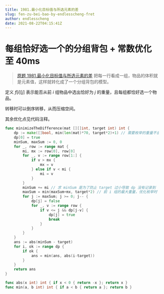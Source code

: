 ```yaml
---
title: 1981.最小化目标值与所选元素的差
slug: fen-zu-bei-bao-by-endlesscheng-fret
author: endlesscheng
date: 2021-08-22T04:15:41Z
---
```

# 每组恰好选一个的分组背包 + 常数优化至 40ms
 
> [原题 1981.最小化目标值与所选元素的差](https://leetcode.cn/problems/minimize-the-difference-between-target-and-chosen-elements)
把每一行看成一组，物品的体积就是元素值，这样就转化成了一个分组背包的模型。

定义 $f[i][j]$ 表示能否从前 $i$ 组物品中选出恰好为 $j$ 的重量，且每组都恰好选一个物品。

转移时可以倒序转移，从而压缩空间。

其余优化点见代码注释。

```go
func minimizeTheDifference(mat [][]int, target int) int {
	dp := make([]bool, min(len(mat)*70, target*2)+1) // 需要枚举的重量不会超过 target*2
	dp[0] = true
	minSum, maxSum := 0, 0
	for _, row := range mat {
		mi, mx := row[0], row[0]
		for _, v := range row[1:] {
			if v > mx {
				mx = v
			} else if v < mi {
				mi = v
			}
		}
		minSum += mi // 求 minSum 是为了防止 target 过小导致 dp 没有记录到
		maxSum = min(maxSum+mx, target*2) // 前 i 组的最大重量，优化枚举时 j 的初始值
		for j := maxSum; j >= 0; j-- {
			dp[j] = false
			for _, v := range row {
				if v <= j && dp[j-v] {
					dp[j] = true
					break
				}
			}
		}
	}
	ans := abs(minSum - target)
	for i, ok := range dp {
		if ok {
			ans = min(ans, abs(i-target))
		}
	}
	return ans
}

func abs(x int) int { if x < 0 { return -x }; return x }
func min(a, b int) int { if a < b { return a }; return b }
```
